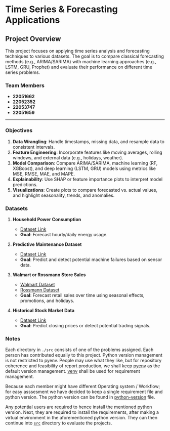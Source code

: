 # Time Series & Forecasting Applications

## Project Overview
This project focuses on applying time series analysis and forecasting techniques to various datasets. The goal is to compare classical forecasting methods (e.g., ARIMA/SARIMA) with machine learning approaches (e.g., LSTM, GRU, Prophet) and evaluate their performance on different time series problems.

### Team Members
- **22051662**
- **22052352**
- **22053747**
- **22051659**

---
### Objectives
1. **Data Wrangling**: Handle timestamps, missing data, and resample data to consistent intervals.
2. **Feature Engineering**: Incorporate features like moving averages, rolling windows, and external data (e.g., holidays, weather).
3. **Model Comparison**: Compare ARIMA/SARIMA, machine learning (RF, XGBoost), and deep learning (LSTM, GRU) models using metrics like MSE, RMSE, MAE, and MAPE.
4. **Explainability**: Use SHAP or feature importance plots to interpret model predictions.
5. **Visualizations**: Create plots to compare forecasted vs. actual values, and highlight seasonality, trends, and anomalies.

### Datasets
1. **Household Power Consumption**
   - [Dataset Link](https://archive.ics.uci.edu/ml/datasets/individual+household+electric+power+consumption)
   - **Goal**: Forecast hourly/daily energy usage.

2. **Predictive Maintenance Dataset**
   - [Dataset Link](https://www.kaggle.com/datasets/aftershock619/predictive-maintenance)
   - **Goal**: Predict and detect potential machine failures based on sensor data.

3. **Walmart or Rossmann Store Sales**
   - [Walmart Dataset](https://www.kaggle.com/c/walmart-recruiting-store-sales-forecasting)
   - [Rossmann Dataset](https://www.kaggle.com/c/rossmann-store-sales)
   - **Goal**: Forecast retail sales over time using seasonal effects, promotions, and holidays.

4. **Historical Stock Market Data**
   - [Dataset Link](https://www.kaggle.com/datasets/szrlee/stock-time-series-20050101-to-20171231)
   - **Goal**: Predict closing prices or detect potential trading signals.

### Notes

Each directory in `./src` consists of one of the problems assigned. Each person has contributed equally to this project. Python version management is not restricted to pyenv. People may use what they like, but for repository coherence and feasibility of report production, we shall keep [pyenv](https://github.com/pyenv/pyenv) as the default version management. [venv](https://docs.python.org/3/library/venv.html) shall be used for requirement management.

Because each member might have different Operating system / Workflow; for easy asssesment we have decided to keep a single requirement file and python version. The python version can be found in [python-version](.python-version) file.

Any potential users are required to hence install the mentioned python version. Next, they are required to install the requirements, after making a virtual environment in the aforementioned python version. They can then continue into [`src`](src/) directory to evaluate the projects.

